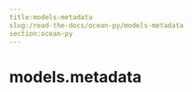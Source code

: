 ```yaml
---
title:models-metadata
slug:/read-the-docs/ocean-py/models-metadata
section:ocean-py
---
```

<a name="models.metadata"></a>
# models.metadata

